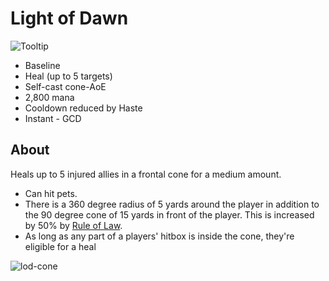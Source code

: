 # Light of Dawn

![Tooltip](https://user-images.githubusercontent.com/4565223/39841451-0ac84f44-53e3-11e8-9028-3a335e68c75b.png)

- Baseline
- Heal (up to 5 targets)
- Self-cast cone-AoE
- 2,800 mana
- Cooldown reduced by Haste
- Instant - GCD

## About

Heals up to 5 injured allies in a frontal cone for a medium amount.

- Can hit pets.
- There is a 360 degree radius of 5 yards around the player in addition to the 90 degree cone of 15 yards in front of the player. This is increased by 50% by [Rule of Law](Talents/30/RuleOfLaw.md).
- As long as any part of a players' hitbox is inside the cone, they're eligible for a heal

![lod-cone](https://user-images.githubusercontent.com/4565223/39841432-fdf0137e-53e2-11e8-9512-475d2e915b02.gif)

